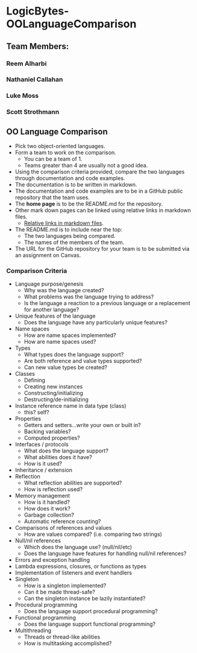 # LogicBytes-OOLanguageComparison
## Team Members:
### Reem Alharbi
### Nathaniel Callahan
### Luke Moss
### Scott Strothmann

## OO Language Comparison

* Pick two object-oriented languages.
* Form a team to work on the comparison.
  * You can be a team of 1.
  * Teams greater than 4 are usually not a good idea.
* Using the comparison criteria provided, compare the two languages
through documentation and code examples.
* The documentation is to be written in markdown.
* The documentation and code examples are to be in a
GitHub public repository that the team uses.
* The **home page** is to be the README.md for the repository.
* Other mark down pages can be linked using relative links in markdown files.
  * [Relative links in markdown files](https://github.com/blog/1395-relative-links-in-markup-files).
* The README.md is to include near the top:
    * The two languages being compared.
    * The names of the members of the team.
* The URL for the GitHub repository for your team is to be submitted via an assignment on Canvas.

### Comparison Criteria

* Language purpose/genesis
  * Why was the language created?
  * What problems was the language trying to address?
  * Is the language a reaction to a previous language or a replacement for another language?
* Unique features of the language
  * Does the language have any particularly unique features?
* Name spaces
  * How are name spaces implemented?
  * How are name spaces used?
* Types
    * What types does the language support?
    * Are both reference and value types supported?
    * Can new value types be created?
* Classes
  * Defining
  * Creating new instances
  * Constructing/initializing
  * Destructing/de-initializing
* Instance reference name in data type (class)
  * this?  self?
* Properties
  * Getters and setters...write your own or built in?
  * Backing variables?
  * Computed properties?
* Interfaces / protocols
  * What does the language support?
  * What abilities does it have?
  * How is it used?
* Inheritance / extension
* Reflection
  * What reflection abilities are supported?
  * How is reflection used?
* Memory management
  * How is it handled?
  * How does it work?
  * Garbage collection?
  * Automatic reference counting?
* Comparisons of references and values
  * How are values compared? (i.e. comparing two strings)
* Null/nil references
  * Which does the language use? (null/nil/etc)
  * Does the language have features for handling null/nil references?
* Errors and exception handling
* Lambda expressions, closures, or functions as types
* Implementation of listeners and event handlers
* Singleton
  * How is a singleton implemented?
  * Can it be made thread-safe?
  * Can the singleton instance be lazily instantiated?
* Procedural programming
  * Does the language support procedural programming?
* Functional programming
  * Does the language support functional programming?
* Multithreading
  * Threads or thread-like abilities
  * How is multitasking accomplished?
